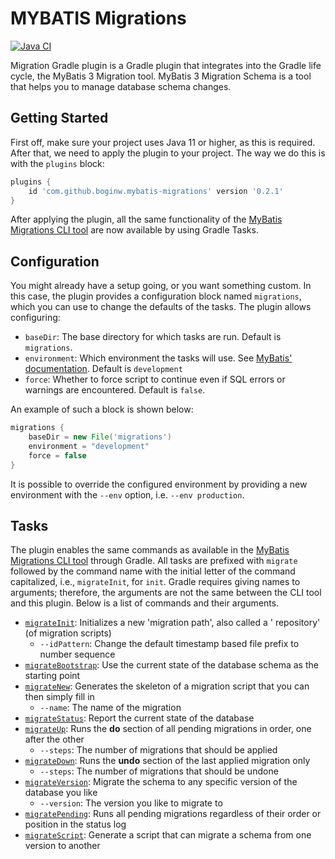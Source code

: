 # MYBATIS Migrations

[![Java CI](https://github.com/boginw/migrations-gradle-plugin/actions/workflows/java.yml/badge.svg)](https://github.com/boginw/migrations-gradle-plugin/actions/workflows/java.yml)

Migration Gradle plugin is a Gradle plugin that integrates into the Gradle life cycle, the MyBatis 3 Migration tool.
MyBatis 3 Migration Schema is a tool that helps you to manage database schema changes.

## Getting Started

First off, make sure your project uses Java 11 or higher, as this is required. After that, we need to apply the plugin
to your project. The way we do this is with the `plugins` block:

```groovy
plugins {
    id 'com.github.boginw.mybatis-migrations' version '0.2.1'
}
```

After applying the plugin, all the same functionality of
the [MyBatis Migrations CLI tool](http://mybatis.org/migrations/index.html) are now available by using Gradle Tasks.

## Configuration

You might already have a setup going, or you want something custom. In this case, the plugin provides a configuration
block named `migrations`, which you can use to change the defaults of the tasks. The plugin allows configuring:

* `baseDir`: The base directory for which tasks are run. Default is `migrations`.
* `environment`: Which environment the tasks will use.
  See [MyBatis' documentation](http://mybatis.org/migrations/migrate.html). Default is `development`
* `force`: Whether to force script to continue even if SQL errors or warnings are encountered. Default is `false`.

An example of such a block is shown below:

```groovy
migrations {
    baseDir = new File('migrations')
    environment = "development"
    force = false
}
```

It is possible to override the configured environment by providing a new environment with the `--env` option,
i.e. `--env production`.

## Tasks

The plugin enables the same commands as available in
the [MyBatis Migrations CLI tool](http://mybatis.org/migrations/migrate.html) through Gradle. All tasks are prefixed
with `migrate` followed by the command name with the initial letter of the command capitalized, i.e., `migrateInit`,
for `init`. Gradle requires giving names to arguments; therefore, the arguments are not the same between the CLI tool
and this plugin. Below is a list of commands and their arguments.

* [`migrateInit`](http://mybatis.org/migrations/init.html): Initializes a new 'migration path', also called a '
  repository' (of migration scripts)
    * `--idPattern`: Change the default timestamp based file prefix to number sequence
* [`migrateBootstrap`](http://mybatis.org/migrations/bootstrap.html): Use the current state of the database schema as
  the starting point
* [`migrateNew`](http://mybatis.org/migrations/new.html): Generates the skeleton of a migration script that you can then
  simply fill in
    * `--name`: The name of the migration
* [`migrateStatus`](http://mybatis.org/migrations/status.html): Report the current state of the database
* [`migrateUp`](http://mybatis.org/migrations/updown.html): Runs the **do** section of all pending migrations in order,
  one after the other
    * `--steps`: The number of migrations that should be applied
* [`migrateDown`](http://mybatis.org/migrations/updown.html): Runs the **undo** section of the last applied migration
  only
    * `--steps`: The number of migrations that should be undone
* [`migrateVersion`](http://mybatis.org/migrations/version.html): Migrate the schema to any specific version of the
  database you like
    * `--version`: The version you like to migrate to
* [`migratePending`](http://mybatis.org/migrations/pending.html): Runs all pending migrations regardless of their order
  or position in the status log
* [`migrateScript`](http://mybatis.org/migrations/script.html): Generate a script that can migrate a schema from one
  version to another
